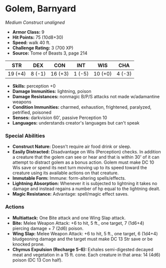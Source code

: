 # Golem, Barnyard

*Medium* *Construct* *unaligned*

- **Armor Class:** 9
- **Hit Points:** 75 (10d8+30)
- **Speed:** walk 40 ft.
- **Challenge Rating:** 3 (700 XP)
- **Source:** Tome of Beasts 3, page 214

| STR | DEX | CON | INT | WIS | CHA |
| --- | --- | --- | --- | --- | --- |
| 19 (+4) | 8 (-1) | 16 (+3) | 1 (-5) | 10 (+0) | 4 (-3) |

- **Skills:** perception +0
- **Damage Immunities:** lightning, poison
- **Damage Resistances:** nonmagic B/P/S attacks not made w/adamantine weapons
- **Condition Immunities:** charmed, exhaustion, frightened, paralyzed, petrified, poisoned
- **Senses:** darkvision 60', passive Perception 10
- **Languages:** understands creator's languages but can't speak

### Special Abilities

- **Construct Nature:** Doesn't require air food drink or sleep.
- **Easily Distracted:** Disadvantage on Wis (Perception) checks. In addition a creature that the golem can see or hear and that is within 30' of it can attempt to distract golem as a bonus action. Golem must make DC 10 Wis save or spend its next turn moving up to its speed toward the creature using its available actions on that creature.
- **Immutable Form:** Immune: form-altering spells/effects.
- **Lightning Absorption:** Whenever it is subjected to lightning it takes no damage and instead regains a number of hp equal to the lightning dealt.
- **Magic Resistance:** Advantage: spell/magic effect saves.

### Actions

- **Multiattack:** One Bite attack and one Wing Slap attack.
- **Bite:** Melee Weapon Attack: +6 to hit, 5 ft., one target, 7 (1d6+4) piercing damage + 7 (2d6) poison.
- **Wing Slap:** Melee Weapon Attack: +6 to hit, 5 ft., one target, 6 (1d4+4) bludgeoning damage and the target must make DC 13 Str save or be knocked prone.
- **Chymus Expulsion (Recharge 5-6):** Exhales semi-digested decayed meat and vegetation in a 15 ft. cone. Each creature in that area: 14 (4d6) poison (DC 13 Con half).


